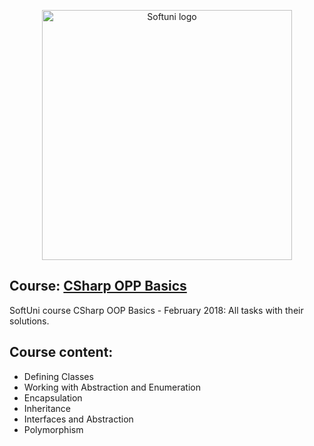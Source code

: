 <p align="center">
	<a href="https://softuni.bg/"><img src="https://www.jobs.bg/assets/logo/2017-09-01/b_6e048c01c340d967f2a6e540e9825d46.png" alt="Softuni logo" width="400" align="center">
	</a>
<p>

## Course: [CSharp OPP Basics](https://softuni.bg/trainings/1842/csharp-oop-basics-february-2018)
SoftUni course CSharp OOP Basics - February 2018: All tasks with their solutions.

## Course content:
- Defining Classes
- Working with Abstraction and Enumeration
- Encapsulation
- Inheritance
- Interfaces and Abstraction
- Polymorphism